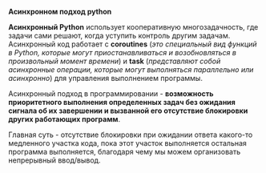 
**Асинхронном подход python**

**Асинхронный Python** использует кооперативную многозадачность, где задачи сами решают, когда уступить контроль другим задачам. Асинхронный код работает с **coroutines** (_это специальный вид функций в Python, которые могут приостанавливаться и возобновляться в произвольный момент времени_) и **task** (_представляют собой асинхронные операции, которые могут выполняться параллельно или асинхронно_) для управления выполнением программы.

Асинхронный подход в программировании - **возможность приоритетного выполнения определенных задач без ожидания сигнала об их завершении и вызванной его отсутствие блокировки других работающих программ**. 

Главная суть - отсутствие блокировки при ожидании ответа какого-то медленного участка кода, пока этот участок выполняется остальная программа выполняется, благодаря чему мы можем организовать непрерывный ввод/вывод.

